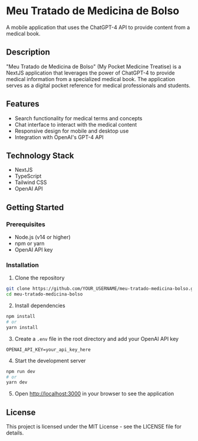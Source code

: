 # Meu Tratado de Medicina de Bolso

A mobile application that uses the ChatGPT-4 API to provide content from a medical book.

## Description

"Meu Tratado de Medicina de Bolso" (My Pocket Medicine Treatise) is a NextJS application that leverages the power of ChatGPT-4 to provide medical information from a specialized medical book. The application serves as a digital pocket reference for medical professionals and students.

## Features

- Search functionality for medical terms and concepts
- Chat interface to interact with the medical content
- Responsive design for mobile and desktop use
- Integration with OpenAI's GPT-4 API

## Technology Stack

- NextJS
- TypeScript
- Tailwind CSS
- OpenAI API

## Getting Started

### Prerequisites

- Node.js (v14 or higher)
- npm or yarn
- OpenAI API key

### Installation

1. Clone the repository
```bash
git clone https://github.com/YOUR_USERNAME/meu-tratado-medicina-bolso.git
cd meu-tratado-medicina-bolso
```

2. Install dependencies
```bash
npm install
# or
yarn install
```

3. Create a `.env` file in the root directory and add your OpenAI API key
```
OPENAI_API_KEY=your_api_key_here
```

4. Start the development server
```bash
npm run dev
# or
yarn dev
```

5. Open [http://localhost:3000](http://localhost:3000) in your browser to see the application

## License

This project is licensed under the MIT License - see the LICENSE file for details.
